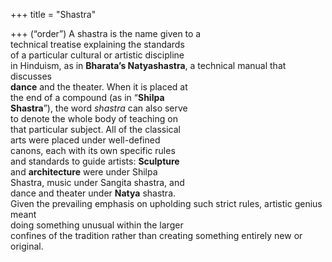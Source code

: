 +++
title = "Shastra"

+++
(“order”) A shastra is the name given to a  
technical treatise explaining the standards  
of a particular cultural or artistic discipline  
in Hinduism, as in **Bharata’s Natyashastra**, a technical manual that discusses  
**dance** and the theater. When it is placed at  
the end of a compound (as in “**Shilpa**  
**Shastra**”), the word *shastra* can also serve  
to denote the whole body of teaching on  
that particular subject. All of the classical  
arts were placed under well-defined  
canons, each with its own specific rules  
and standards to guide artists: **Sculpture**  
and **architecture** were under Shilpa  
Shastra, music under Sangita shastra, and  
dance and theater under **Natya** shastra.  
Given the prevailing emphasis on upholding such strict rules, artistic genius meant  
doing something unusual within the larger  
confines of the tradition rather than creating something entirely new or original.